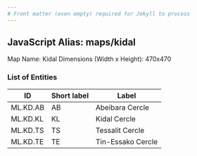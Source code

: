 ```yaml
---
# Front matter (even empty) required for Jekyll to process
---
```


## JavaScript Alias: maps/kidal

Map Name: Kidal
Dimensions (Width x Height): 470x470

### List of Entities

| ID       | Short label | Label             |
| -------- | ----------- | ----------------- |
| ML.KD.AB | AB          | Abeibara Cercle   |
| ML.KD.KL | KL          | Kidal Cercle      |
| ML.KD.TS | TS          | Tessalit Cercle   |
| ML.KD.TE | TE          | Tin-Essako Cercle |
